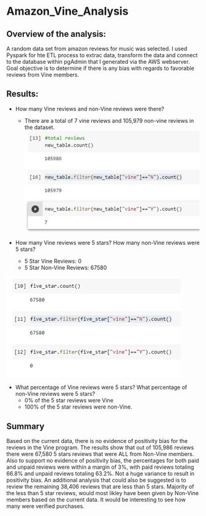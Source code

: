 # Amazon_Vine_Analysis

## Overview of the analysis:
A random data set from amazon reviews for music was selected.   I used Pyspark for hte ETL process to extrac data, transform the data and connect to the database within pgAdmin that I generated via the AWS webserver.    Goal objective is to determine if there is any bias with regards to favorable reviews from Vine members.

## Results:
- How many Vine reviews and non-Vine reviews were there?
    - There are a total of 7 vine reviews and 105,979 non-vine reviews in the dataset.
![total reivews](https://github.com/VRivera13/Amazon_Vine_Analysis/blob/main/images/Vine%20vs%20NonVine%20Reviews.PNG)

- How many Vine reviews were 5 stars?  How many non-Vine reviews were 5 stars?
    - 5 Star Vine Reviews: 0
    - 5 Star Non-Vine Reviews: 67580

![5 star reviews](https://github.com/VRivera13/Amazon_Vine_Analysis/blob/main/images/5%20stars.png)

- What percentage of Vine reviews were 5 stars?  What percentage of non-Vine reviews were 5 stars?
    - 0% of the 5 star reviews were Vine
    - 100% of the 5 star reviews were non-Vine.


## Summary
Based on the current data, there is no evidence of positivity bias for the reviews in the Vine program.    The results show that out of 105,986 reviews there were 67,580 5 stars reviews that were ALL from Non-Vine members.   Also to support no evidence of positivity bias, the percentages for both paid and unpaid reviews were within a margin of 3%, with paid reviews totaling 66.8% and unpaid reviews totaling 63.2%.    Not a huge variance to result in positivity bias.   An additional analysis that could also be suggested is to review the remaining 38,406 reviews that are less than 5 stars.    Majority of the less than 5 star reviews, would most likley have been given by Non-Vine members based on the current data.   It would be interesting to see how many were verified purchases.
